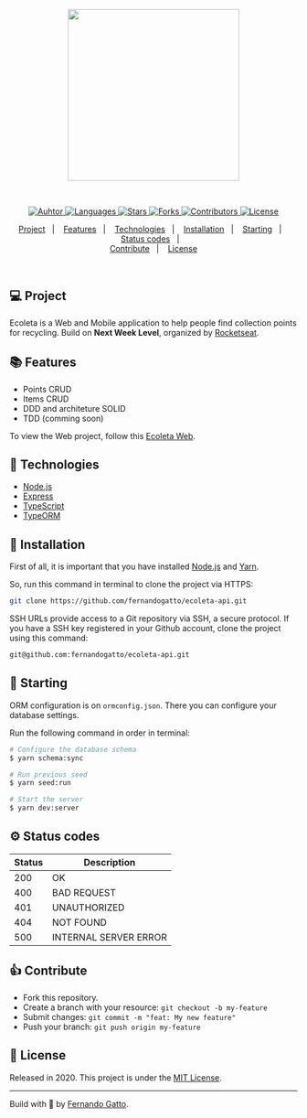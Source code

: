 <p align="center">
   <img src="./github/logo.png" width="300"/>
   <br />
</p>

<br />

 <p align="center">
  <a href="https://github.com/fernandogatto/"> 
    <img src=https://img.shields.io/badge/author-fernandogatto-%2334CB79 alt="Auhtor" />
  </a>
  
  <a href="#">
    <img src=https://img.shields.io/github/languages/count/fernandogatto/ecoleta-api?color=%2334CB79 alt="Languages" />
  </a>
  
  <a href="https://github.com/fernandogatto/ecoleta-api/stargazers">
    <img src=https://img.shields.io/github/stars/fernandogatto/ecoleta-api?color=%2334CB79 alt="Stars" />
  </a>
  <a href="https://github.com/fernandogatto/ecoleta-api/network/members">
    <img src=https://img.shields.io/github/forks/fernandogatto/ecoleta-api?color=%2334CB79 alt="Forks" />
  </a>
  <a href="https://github.com/fernandogatto/ecoleta-api/graphs/contributors">
    <img src=https://img.shields.io/github/contributors/fernandogatto/ecoleta-api?color=%2334CB79 alt="Contributors" />
  </a>
  <a href=https://choosealicense.com/licenses/mit/>
     <img src=https://img.shields.io/badge/license-MIT-%2334CB79 alt="License" />
  </a>
  
</p>

<p align="center">
  <a href="#-project">Project</a>&nbsp;&nbsp;&nbsp;|&nbsp;&nbsp;&nbsp;
  <a href="#-features">Features</a>&nbsp;&nbsp;&nbsp;|&nbsp;&nbsp;&nbsp;
  <a href="#-technologies">Technologies</a>&nbsp;&nbsp;&nbsp;|&nbsp;&nbsp;&nbsp;
  <a href="#-installation">Installation</a>&nbsp;&nbsp;&nbsp;|&nbsp;&nbsp;&nbsp;
  <a href="#-starting">Starting</a>&nbsp;&nbsp;&nbsp;|&nbsp;&nbsp;&nbsp;
  <a href="#-status-codes">Status codes</a>&nbsp;&nbsp;&nbsp;|&nbsp;&nbsp;&nbsp;
  <br />
  <a href="#-contribute">Contribute</a>&nbsp;&nbsp;&nbsp;|&nbsp;&nbsp;&nbsp;
  <a href="#-license">License</a>
</p>

<br />

## 💻 Project
Ecoleta is a Web and Mobile application to help people find collection points for recycling. Build on **Next Week Level**, organized by [Rocketseat](https://rocketseat.com.br/).

## 📚 Features 

- Points CRUD
- Items CRUD
- DDD and architeture SOLID
- TDD (comming soon)

To view the Web project, follow this [Ecoleta Web](https://github.com/fernandogatto/ecoleta-web).

## 📌 Technologies

- [Node.js](https://nodejs.org/en/)
- [Express](https://expressjs.com/pt-br/)
- [TypeScript](https://www.typescriptlang.org/)
- [TypeORM](https://typeorm.io/#/)

## 📂 Installation

First of all, it is important that you have installed [Node.js](https://nodejs.org/en/) and [Yarn](https://yarnpkg.com/).

So, run this command in terminal to clone the project via HTTPS:

```bash
git clone https://github.com/fernandogatto/ecoleta-api.git
```

SSH URLs provide access to a Git repository via SSH, a secure protocol. If you have a SSH key registered in your Github account, clone the project using this command:

```bash
git@github.com:fernandogatto/ecoleta-api.git
```

## 🚀 Starting

ORM configuration is on ```ormconfig.json```. There you can configure your database settings.

Run the following command in order in terminal:

```bash
# Configure the database schema
$ yarn schema:sync

# Run previous seed
$ yarn seed:run

# Start the server
$ yarn dev:server
```

## ⚙ Status codes

| Status   | Description           |
| ---      | ---                   |
| 200      | OK                    |
| 400      | BAD REQUEST           |
| 401      | UNAUTHORIZED          |
| 404      | NOT FOUND             |
| 500      | INTERNAL SERVER ERROR |

## 👍 Contribute

- Fork this repository.
- Create a branch with your resource: ```git checkout -b my-feature```
- Submit changes: ```git commit -m "feat: My new feature"```
- Push your branch: ```git push origin my-feature```

## 📕 License

Released in 2020. This project is under the [MIT License](https://choosealicense.com/licenses/mit/).

---
Build with 💜 by [Fernando Gatto](https://github.com/fernandogatto/).
